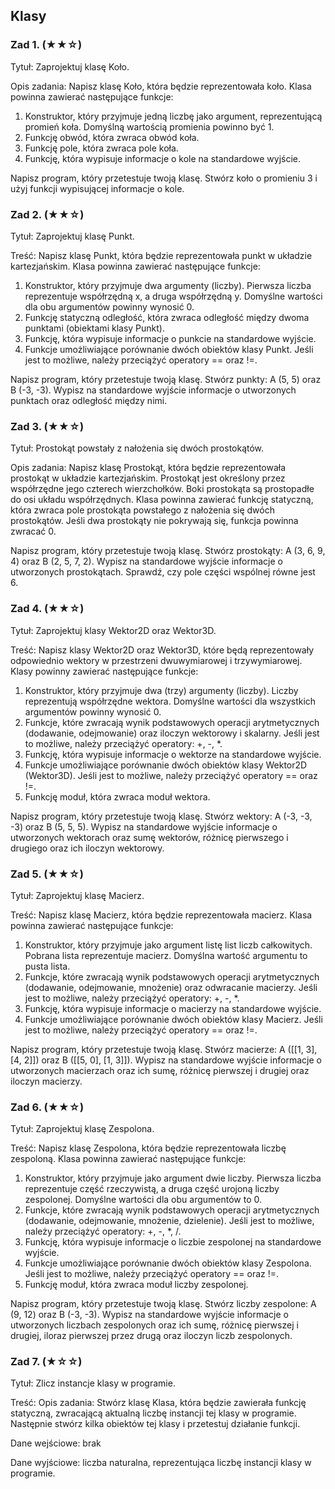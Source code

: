 ## Klasy

### Zad 1. (★★☆)

Tytuł: Zaprojektuj klasę Koło.

Opis zadania: Napisz klasę Koło, która będzie reprezentowała koło. Klasa powinna zawierać następujące funkcje:

1. Konstruktor, który przyjmuje jedną liczbę jako argument, reprezentującą promień koła. Domyślną wartością promienia powinno być 1.
2. Funkcję obwód, która zwraca obwód koła.
3. Funkcję pole, która zwraca pole koła.
4. Funkcję, która wypisuje informacje o kole na standardowe wyjście.

Napisz program, który przetestuje twoją klasę. Stwórz koło o promieniu 3 i użyj funkcji wypisującej informacje o kole.

### Zad 2. (★★☆)

Tytuł: Zaprojektuj klasę Punkt.

Treść: Napisz klasę Punkt, która będzie reprezentowała punkt w układzie kartezjańskim. Klasa powinna zawierać następujące funkcje:

1. Konstruktor, który przyjmuje dwa argumenty (liczby). Pierwsza liczba reprezentuje współrzędną x, a druga współrzędną y. Domyślne wartości dla obu argumentów powinny wynosić 0.
2. Funkcję statyczną odległość, która zwraca odległość między dwoma punktami (obiektami klasy Punkt).
3. Funkcję, która wypisuje informacje o punkcie na standardowe wyjście.
4. Funkcje umożliwiające porównanie dwóch obiektów klasy Punkt. Jeśli jest to możliwe, należy przeciążyć operatory == oraz !=.

Napisz program, który przetestuje twoją klasę. Stwórz punkty: A (5, 5) oraz B (-3, -3). Wypisz na standardowe wyjście informacje o utworzonych punktach oraz odległość między nimi.

### Zad 3. (★★☆)

Tytuł: Prostokąt powstały z nałożenia się dwóch prostokątów.

Opis zadania: Napisz klasę Prostokąt, która będzie reprezentowała prostokąt w układzie kartezjańskim. Prostokąt jest określony przez współrzędne jego czterech wierzchołków. Boki prostokąta są prostopadłe do osi układu współrzędnych. Klasa powinna zawierać funkcję statyczną, która zwraca pole prostokąta powstałego z nałożenia się dwóch prostokątów. Jeśli dwa prostokąty nie pokrywają się, funkcja powinna zwracać 0.

Napisz program, który przetestuje twoją klasę. Stwórz prostokąty: A (3, 6, 9, 4) oraz B (2, 5, 7, 2). Wypisz na standardowe wyjście informacje o utworzonych prostokątach. Sprawdź, czy pole części wspólnej równe jest 6.

### Zad 4.  (★★☆)

Tytuł: Zaprojektuj klasy Wektor2D oraz Wektor3D.

Treść:  Napisz klasy Wektor2D oraz Wektor3D, które będą reprezentowały odpowiednio wektory w przestrzeni dwuwymiarowej i trzywymiarowej. Klasy powinny zawierać następujące funkcje:

1. Konstruktor, który przyjmuje dwa (trzy) argumenty (liczby). Liczby reprezentują współrzędne wektora. Domyślne wartości dla wszystkich argumentów powinny wynosić 0.
2. Funkcje, które zwracają wynik podstawowych operacji arytmetycznych (dodawanie, odejmowanie) oraz iloczyn wektorowy i skalarny. Jeśli jest to możliwe, należy przeciążyć operatory: +, -, *.
3. Funkcję, która wypisuje informacje o wektorze na standardowe wyjście.
4. Funkcje umożliwiające porównanie dwóch obiektów klasy Wektor2D (Wektor3D). Jeśli jest to możliwe, należy przeciążyć operatory == oraz !=.
5. Funkcję moduł, która zwraca moduł wektora.

Napisz program, który przetestuje twoją klasę. Stwórz wektory: A (-3, -3, -3) oraz B (5, 5, 5). Wypisz na standardowe wyjście informacje o utworzonych wektorach oraz sumę wektorów, różnicę pierwszego i drugiego oraz ich iloczyn wektorowy.

### Zad 5.  (★★☆)

Tytuł: Zaprojektuj klasę Macierz.

Treść: Napisz klasę Macierz, która będzie reprezentowała macierz. Klasa powinna zawierać następujące funkcje:

1. Konstruktor, który przyjmuje jako argument listę list liczb całkowitych. Pobrana lista reprezentuje macierz. Domyślna wartość argumentu to pusta lista.
2. Funkcje, które zwracają wynik podstawowych operacji arytmetycznych (dodawanie, odejmowanie, mnożenie) oraz odwracanie macierzy. Jeśli jest to możliwe, należy przeciążyć operatory: +, -, *.
3. Funkcję, która wypisuje informacje o macierzy na standardowe wyjście.
4. Funkcje umożliwiające porównanie dwóch obiektów klasy Macierz. Jeśli jest to możliwe, należy przeciążyć operatory == oraz !=.

Napisz program, który przetestuje twoją klasę. Stwórz macierze: A ([[1, 3], [4, 2]]) oraz B ([[5, 0], [1, 3]]). Wypisz na standardowe wyjście informacje o utworzonych macierzach oraz ich sumę, różnicę pierwszej i drugiej oraz iloczyn macierzy.

### Zad 6. (★★☆)

Tytuł: Zaprojektuj klasę Zespolona.

Treść: Napisz klasę Zespolona, która będzie reprezentowała liczbę zespoloną. Klasa powinna zawierać następujące funkcje:

1. Konstruktor, który przyjmuje jako argument dwie liczby. Pierwsza liczba reprezentuje część rzeczywistą, a druga część urojoną liczby zespolonej. Domyślne wartości dla obu argumentów to 0.
2. Funkcje, które zwracają wynik podstawowych operacji arytmetycznych (dodawanie, odejmowanie, mnożenie, dzielenie). Jeśli jest to możliwe, należy przeciążyć operatory: +, -, *, /.
3. Funkcję, która wypisuje informacje o liczbie zespolonej na standardowe wyjście.
4. Funkcje umożliwiające porównanie dwóch obiektów klasy Zespolona. Jeśli jest to możliwe, należy przeciążyć operatory == oraz !=.
5. Funkcję moduł, która zwraca moduł liczby zespolonej.

Napisz program, który przetestuje twoją klasę. Stwórz liczby zespolone: A (9, 12) oraz B (-3, -3). Wypisz na standardowe wyjście informacje o utworzonych liczbach zespolonych oraz ich sumę, różnicę pierwszej i drugiej, iloraz pierwszej przez drugą oraz iloczyn liczb zespolonych.

### Zad 7.  (★☆☆)

Tytuł: Zlicz instancje klasy w programie.

Treść: Opis zadania: Stwórz klasę Klasa, która będzie zawierała funkcję statyczną, zwracającą aktualną liczbę instancji tej klasy w programie. Następnie stwórz kilka obiektów tej klasy i przetestuj działanie funkcji.

Dane wejściowe: brak

Dane wyjściowe: liczba naturalna, reprezentująca liczbę instancji klasy w programie.
